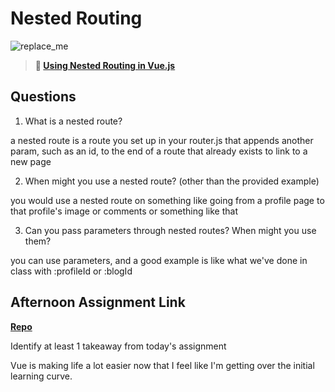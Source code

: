 # Nested Routing

![replace_me](https://codeworks.blob.core.windows.net/public/assets/img/illustrations/placeholder.svg)

> **📖 [Using Nested Routing in Vue.js](https://codeworksacademy.com/fs-student-guide/resources/wk6/04-Child-Routes)**

## Questions

1. What is a nested route?

a nested route is a route you set up in your router.js that appends another param, such as an id, to the end of a route that already exists to  link to a new page

2. When might you use a nested route? (other than the provided example)

you would use a nested route on something like going from a profile page to that profile's image or comments or something like that

3. Can you pass parameters through nested routes? When might you use them?

you can use parameters, and a good example is like what we've done in class with :profileId or :blogId

## Afternoon Assignment Link

**[Repo](https://github.com/JoeCalvi/blogger)**

Identify at least 1 takeaway from today's assignment

Vue is making life a lot easier now that I feel like I'm getting over the initial learning curve.

